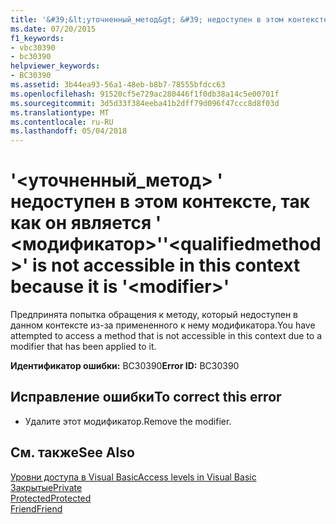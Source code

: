 ```yaml
---
title: '&#39;&lt;уточненный_метод&gt; &#39; недоступен в этом контексте, так как он является &#39; &lt;модификатор&gt;&#39;'
ms.date: 07/20/2015
f1_keywords:
- vbc30390
- bc30390
helpviewer_keywords:
- BC30390
ms.assetid: 3b44ea93-56a1-48eb-b8b7-78555bfdcc63
ms.openlocfilehash: 91520cf5e729ac280446f1f0db38a14c5e00701f
ms.sourcegitcommit: 3d5d33f384eeba41b2dff79d096f47ccc8d8f03d
ms.translationtype: MT
ms.contentlocale: ru-RU
ms.lasthandoff: 05/04/2018
---
```

# <a name="39ltqualifiedmethodgt39-is-not-accessible-in-this-context-because-it-is-39ltmodifiergt39"></a><span data-ttu-id="2e795-102">&#39;&lt;уточненный_метод&gt; &#39; недоступен в этом контексте, так как он является &#39; &lt;модификатор&gt;&#39;</span><span class="sxs-lookup"><span data-stu-id="2e795-102">&#39;&lt;qualifiedmethod&gt;&#39; is not accessible in this context because it is &#39;&lt;modifier&gt;&#39;</span></span>
<span data-ttu-id="2e795-103">Предпринята попытка обращения к методу, который недоступен в данном контексте из-за примененного к нему модификатора.</span><span class="sxs-lookup"><span data-stu-id="2e795-103">You have attempted to access a method that is not accessible in this context due to a modifier that has been applied to it.</span></span>  
  
 <span data-ttu-id="2e795-104">**Идентификатор ошибки:** BC30390</span><span class="sxs-lookup"><span data-stu-id="2e795-104">**Error ID:** BC30390</span></span>  
  
## <a name="to-correct-this-error"></a><span data-ttu-id="2e795-105">Исправление ошибки</span><span class="sxs-lookup"><span data-stu-id="2e795-105">To correct this error</span></span>  
  
-   <span data-ttu-id="2e795-106">Удалите этот модификатор.</span><span class="sxs-lookup"><span data-stu-id="2e795-106">Remove the modifier.</span></span>  
  
## <a name="see-also"></a><span data-ttu-id="2e795-107">См. также</span><span class="sxs-lookup"><span data-stu-id="2e795-107">See Also</span></span>  
 [<span data-ttu-id="2e795-108">Уровни доступа в Visual Basic</span><span class="sxs-lookup"><span data-stu-id="2e795-108">Access levels in Visual Basic</span></span>](~/docs/visual-basic/programming-guide/language-features/declared-elements/access-levels.md)  
 [<span data-ttu-id="2e795-109">Закрытые</span><span class="sxs-lookup"><span data-stu-id="2e795-109">Private</span></span>](../../visual-basic/language-reference/modifiers/private.md)  
 [<span data-ttu-id="2e795-110">Protected</span><span class="sxs-lookup"><span data-stu-id="2e795-110">Protected</span></span>](../../visual-basic/language-reference/modifiers/protected.md)  
 [<span data-ttu-id="2e795-111">Friend</span><span class="sxs-lookup"><span data-stu-id="2e795-111">Friend</span></span>](../../visual-basic/language-reference/modifiers/friend.md)
